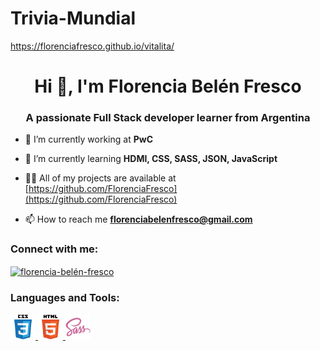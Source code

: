 # Trivia-Mundial
https://florenciafresco.github.io/vitalita/
<h1 align="center">Hi 👋, I'm Florencia Belén Fresco</h1>
<h3 align="center">A passionate Full Stack developer learner from Argentina</h3>

- 🔭 I’m currently working at **PwC**

- 🌱 I’m currently learning **HDMI, CSS, SASS, JSON, JavaScript**

- 👨‍💻 All of my projects are available at [https://github.com/FlorenciaFresco](https://github.com/FlorenciaFresco)

- 📫 How to reach me **florenciabelenfresco@gmail.com**

<h3 align="left">Connect with me:</h3>
<p align="left">
<a href="https://linkedin.com/in/florencia-belén-fresco" target="blank"><img align="center" src="https://raw.githubusercontent.com/rahuldkjain/github-profile-readme-generator/master/src/images/icons/Social/linked-in-alt.svg" alt="florencia-belén-fresco" height="30" width="40" /></a>
</p>

<h3 align="left">Languages and Tools:</h3>
<p align="left"> <a href="https://www.w3schools.com/css/" target="_blank" rel="noreferrer"> <img src="https://raw.githubusercontent.com/devicons/devicon/master/icons/css3/css3-original-wordmark.svg" alt="css3" width="40" height="40"/> </a> <a href="https://www.w3.org/html/" target="_blank" rel="noreferrer"> <img src="https://raw.githubusercontent.com/devicons/devicon/master/icons/html5/html5-original-wordmark.svg" alt="html5" width="40" height="40"/> </a> <a href="https://sass-lang.com" target="_blank" rel="noreferrer"> <img src="https://raw.githubusercontent.com/devicons/devicon/master/icons/sass/sass-original.svg" alt="sass" width="40" height="40"/> </a> </p>
